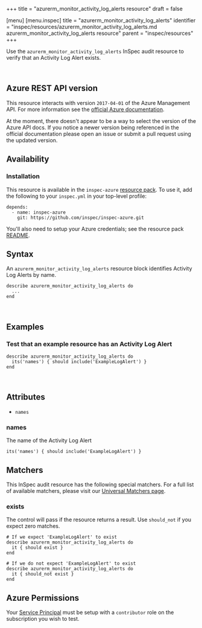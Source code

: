 +++
title = "azurerm_monitor_activity_log_alerts resource"
draft = false

[menu]
  [menu.inspec]
    title = "azurerm_monitor_activity_log_alerts"
    identifier = "inspec/resources/azurerm_monitor_activity_log_alerts.md azurerm_monitor_activity_log_alerts resource"
    parent = "inspec/resources"
+++


Use the `azurerm_monitor_activity_log_alerts` InSpec audit resource to verify that an
Activity Log Alert exists.

<br />

## Azure REST API version

This resource interacts with version `2017-04-01` of the Azure Management API.
For more information see the [official Azure documentation](https://docs.microsoft.com/en-us/rest/api/monitor/activitylogalerts/listbysubscriptionid).

At the moment, there doesn't appear to be a way to select the version of the
Azure API docs. If you notice a newer version being referenced in the official
documentation please open an issue or submit a pull request using the updated
version.

## Availability

### Installation

This resource is available in the `inspec-azure` [resource
pack](https://www.inspec.io/docs/reference/glossary/#resource-pack). To use it, add the
following to your `inspec.yml` in your top-level profile:

    depends:
      - name: inspec-azure
        git: https://github.com/inspec/inspec-azure.git

You'll also need to setup your Azure credentials; see the resource pack
[README](https://github.com/inspec/inspec-azure#inspec-for-azure).

## Syntax

An `azurerm_monitor_activity_log_alerts` resource block identifies Activity Log Alerts by
name.

    describe azurerm_monitor_activity_log_alerts do
      ...
    end

<br />

## Examples

### Test that an example resource has an Activity Log Alert

    describe azurerm_monitor_activity_log_alerts do
      its('names') { should include('ExampleLogAlert') }
    end

<br />

## Attributes

  - `names`

### names

The name of the Activity Log Alert

    its('names') { should include('ExampleLogAlert') }

## Matchers

This InSpec audit resource has the following special matchers. For a full list of
available matchers, please visit our [Universal Matchers
page](https://www.inspec.io/docs/reference/matchers/).

### exists

The control will pass if the resource returns a result. Use `should_not` if you expect
zero matches.

    # If we expect 'ExampleLogAlert' to exist
    describe azurerm_monitor_activity_log_alerts do
      it { should exist }
    end

    # If we do not expect 'ExampleLogAlert' to exist
    describe azurerm_monitor_activity_log_alerts do
      it { should_not exist }
    end

## Azure Permissions

Your [Service
Principal](https://docs.microsoft.com/en-us/azure/azure-resource-manager/resource-group-create-service-principal-portal)
must be setup with a `contributor` role on the subscription you wish to test.
